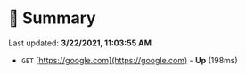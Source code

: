 # 📖 Summary
Last updated: **3/22/2021, 11:03:55 AM**

- `GET` [https://google.com](https://google.com) - **Up** (198ms)
